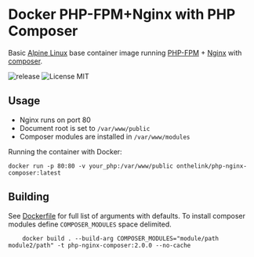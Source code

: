 # Docker PHP-FPM+Nginx with PHP Composer
Basic [Alpine Linux](https://www.alpinelinux.org/) base container image running [PHP-FPM](https://www.php.net/manual/install.fpm.php) + [Nginx](https://nginx.org/) with [composer](https://getcomposer.org/).

![release](https://img.shields.io/badge/version-0.0.1-blue)
![License MIT](https://img.shields.io/badge/license-MIT-blue.svg)

## Usage
* Nginx runs on port 80
* Document root is set to `/var/www/public`
* Composer modules are installed in `/var/www/modules`

Running the container with Docker:
```
docker run -p 80:80 -v your_php:/var/www/public onthelink/php-nginx-composer:latest
```

## Building
See [Dockerfile](Dockerfile) for full list of arguments with defaults. To install composer modules define `COMPOSER_MODULES` space delimited.

```
    docker build . --build-arg COMPOSER_MODULES="module/path module2/path" -t php-nginx-composer:2.0.0 --no-cache
```
